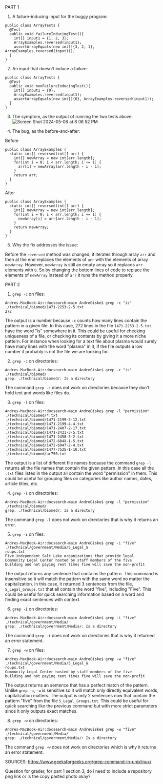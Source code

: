 PART 1

1. A failure-inducing input for the buggy program:

```
public class ArrayTests {
  @Test
  public void failureInducingTest(){
    int[] input1 = {1, 2, 3};
    ArrayExamples.reversed(input1);
    assertArrayEquals(new int[]{3, 2, 1}, ArrayExamples.reversed(input1));
  }
}
```

2. An input that doesn't induce a failure:

```
public class ArrayTests {
  @Test
  public void nonFailureInducingTest(){
    int[] input1 = {0};
    ArrayExamples.reversed(input1);
    assertArrayEquals(new int[]{0}, ArrayExamples.reversed(input1));
  }
}
```

3. The symptom, as the output of running the two tests above:
![Screen Shot 2024-05-06 at 8 06 52 PM](https://github.com/dregiske/cse15l-lab-reports/assets/146780188/9691da68-e614-40f6-82bd-054c23929c58)

4. The bug, as the before-and-after:

Before
```
public class ArrayExamples {
  static int[] reversed(int[] arr) {
    int[] newArray = new int[arr.length];
    for(int i = 0; i < arr.length; i += 1) {
      arr[i] = newArray[arr.length - i - 1];
    }
    return arr;
  }
}
```
After
```
public class ArrayExamples {
  static int[] reversed(int[] arr) {
    int[] newArray = new int[arr.length];
    for(int i = 0; i < arr.length; i += 1) {
      newArray[i] = arr[arr.length - i - 1];
    }
    return newArray;
  }
}
```

5. Why the fix addresses the issue:

Before the ```reversed``` method was changed, it iterates through array ```arr``` and then at the end replaces the elements of ```arr``` with the elements of array ```newArray```. However, ```newArray``` is still an empty array so it replaces ```arr``` elements with ```0```. So by changing the bottom lines of code to replace the elements of ```newArray``` instead of ```arr``` it runs the method properly.

PART 2

1. ```grep -c``` on files:

```
Andres-MacBook-Air:docsearch-main AndreGiske$ grep -c "is" ./technical/biomed/1471-2253-2-5.txt
272
```
The output is a number because ```-c``` counts how many lines contain the pattern in a given file. In this case, 272 lines in the file ```1471-2253-2-5.txt``` have the word "is" somewhere in it. This could be useful for checking uniqueness of a file, or checking its contents by giving it a more niche pattern. For instance when looking for a text file about plasma would surely have many lines with the word "plasma" in it, if the file outputs a low number it probably is not the file we are looking for.

2. ```grep -c``` on directories:

```
Andres-MacBook-Air:docsearch-main AndreGiske$ grep -c "is" ./technical/biomed/
grep: ./technical/biomed/: Is a directory
```
The command ```grep -c``` does not work on directories because they don't hold text and words like files do.

3. ```grep -l``` on files:

```
Andres-MacBook-Air:docsearch-main AndreGiske$ grep -l "permission" ./technical/biomed/*.txt
./technical/biomed/1471-2199-3-12.txt
./technical/biomed/1471-2199-4-4.txt
./technical/biomed/1471-2407-2-17.txt
./technical/biomed/1471-2431-3-5.txt
./technical/biomed/1471-2458-3-2.txt
./technical/biomed/1472-684X-1-5.txt
./technical/biomed/1472-6947-2-4.txt
./technical/biomed/1477-7525-1-10.txt
./technical/biomed/ar750.txt
```
The output is a list of different file names because the command ```grep -l``` returns all the file names that contain the given pattern. In this case all the ```.txt``` files listed in the output all contain the word "permission" in them. This could be useful for grouping files on categories like author names, dates, article titles, etc.

4. ```grep -l``` on directories:

```
Andres-MacBook-Air:docsearch-main AndreGiske$ grep -l "permission" ./technical/biomed/
grep: ./technical/biomed/: Is a directory
```
The command ```grep -l``` does not work on directories that is why it returns an error.


5. ```grep -i``` on files:

```
Andres-MacBook-Air:docsearch-main AndreGiske$ grep -i "five" ./technical/government/Media/5_Legal_G
roups.txt
Five independent Salt Lake organizations that provide legal
Community Legal Center hosted by staff members of the five
building and not paying rent times five will save the non-profit
```
The output returns any sentence that contains the pattern. This command is insensitive so it will match the pattern with the same word no matter the capitalization. In this case, it returned 3 sentences from the file, ```5_Legal_Groups.txt``` that all contain the word "five", including "Five". This could be useful for quick searching information based on a word and finding exact sentences with context.

6. ```grep -i``` on directories:

```
Andres-MacBook-Air:docsearch-main AndreGiske$ grep -i "five" ./technical/government/Media/
grep: ./technical/government/Media/: Is a directory
```
The command ```grep -i``` does not work on directories that is why it returned an error statement.

7. ```grep -w``` on files:

```
Andres-MacBook-Air:docsearch-main AndreGiske$ grep -w "five" ./technical/government/Media/5_Legal_G
roups.txt
Community Legal Center hosted by staff members of the five
building and not paying rent times five will save the non-profit
```
The output returns an sentence that has a perfect match of the pattern. Unlike ```grep -i```, ```-w``` is sensitive so it will match only directly equivalent words, capitalization matters. The output is only 2 sentences now that contain the pattern "five" from the file ```5_Legal_Groups.txt```. This could be useful for quick searching like the previous command but with more strict parameters since it only outputs exact matches.

8. ```grep -w``` on directories:

```
Andres-MacBook-Air:docsearch-main AndreGiske$ grep -w "five" ./technical/government/Media/
grep: ./technical/government/Media/: Is a directory
```
The command ```grep -w``` does not work on directories which is why it returns an error statement.

SOURCES:
https://www.geeksforgeeks.org/grep-command-in-unixlinux/

Question for grader, for part 1 section 3, do i need to include a repository png link or is the copy pasted photo okay?
